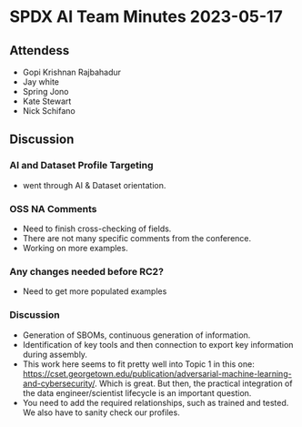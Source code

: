 # SPDX AI Team Minutes 2023-05-17

## Attendess
* Gopi Krishnan Rajbahadur
* Jay white
* Spring Jono
* Kate Stewart
* Nick Schifano

## Discussion
### AI and Dataset Profile Targeting
* went through AI & Dataset orientation.

### OSS NA Comments
* Need to finish cross-checking of fields.
* There are not many specific comments from the conference.
* Working on more examples.

### Any changes needed before RC2?
* Need to get more populated examples

### Discussion
* Generation of SBOMs, continuous generation of information.
* Identification of key tools and then connection to export key information during assembly.
* This work here seems to fit pretty well into Topic 1 in this one:
  https://cset.georgetown.edu/publication/adversarial-machine-learning-and-cybersecurity/.
  Which is great. But then, the practical integration of the data engineer/scientist lifecycle is an important question.
* You need to add the required relationships, such as trained and tested. We also have to sanity check our profiles.
